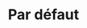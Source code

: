 ---
title: Par défaut
eleventyNavigation:
  key: shortcutsDefaultsFR
  title: Par défaut
  locale: fr
  parent: shortcutsFR
  order: 0
permalink: false
layout: 'layouts/base.njk'
---